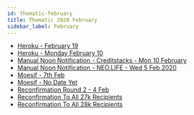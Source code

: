 ```yaml
---
id: thematic-february
title: Thematic 2020 February
sidebar_label: February
---
```


-   <a href="/html/Thematic/2020/February/Heroku - February 19.html" target="_parent">Heroku - February 19</a>
-   <a href="/html/Thematic/2020/February/Heroku - Monday February 10.html" target="_parent">Heroku - Monday February 10</a>
-   <a href="/html/Thematic/2020/February/Manual Noon Notification - Creditstacks - Mon 10 February.html" target="_parent">Manual Noon Notification - Creditstacks - Mon 10 February</a>
-   <a href="/html/Thematic/2020/February/Manual Noon Notification - NEO.LIFE - Wed 5 Feb 2020.html" target="_parent">Manual Noon Notification - NEO.LIFE - Wed 5 Feb 2020</a>
-   <a href="/html/Thematic/2020/February/Moesif - 7th Feb.html" target="_parent">Moesif - 7th Feb</a>
-   <a href="/html/Thematic/2020/February/Moesif - No Date Yet.html" target="_parent">Moesif - No Date Yet</a>
-   <a href="/html/Thematic/2020/February/Reconfirmation Round 2 - 4 Feb.html" target="_parent">Reconfirmation Round 2 - 4 Feb</a>
-   <a href="/html/Thematic/2020/February/Reconfirmation To All 27k Recipients.html" target="_parent">Reconfirmation To All 27k Recipients</a>
-   <a href="/html/Thematic/2020/February/Reconfirmation To All 28k Recipients.html" target="_parent">Reconfirmation To All 28k Recipients</a>